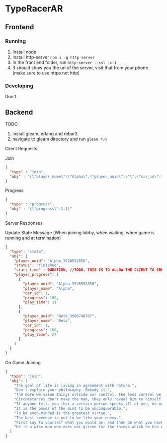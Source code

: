 # TypeRacerAR

## Frontend

### Running

1. Install node
2. Install http-server `npm i -g http-server`
3. In the front end folder, run `http-server --ssl -c-1`
4. It should show you the url of the server, visit that from your phone (make sure to use https not http)

### Developing

Don't

## Backend

TODO

1. install gleam, erlang and rebar3.
2. navigate to gleam directory and run `gleam run`


Client Requests

Join
```json
{
  "type" : "join",
  "obj" : "{\"player_name\":\"Alpha\",\"player_uuid\":\"\",\"car_id\":1}"
}
```

Progress
```json
{
  "type" : "progress",
  "obj" : "{\"progress\":1.1}"
}
```

Server Responses

Update State Message (When joining lobby, when waiting, when game is running and at termination)
```json
{
  "type": "state",
  "obj": {
    "player_uuid": "Alpha_3526552856",
    "status": "finished",
    "start_time" : DURATION, //TODO. THIS IS TO ALLOW THE CLIENT TO CREATE A COUNTDOWN TO SESSION START
    "player_progress": [
      {
        "player_uuid": "Alpha_3526552856",
        "player_name": "Alpha",
        "car_id": 1,
        "progress": 100,
        "play_time": 11
      },
      {
        "player_uuid": "Beta_3906748707",
        "player_name": "Beta",
        "car_id": 1,
        "progress": 100,
        "play_time": 27
      }
    ]
  }
}
```
On Game Joining
```json
{
  "type": "join",
  "obj": [
    "The goal of life is living in agreement with nature.",
    "Don't explain your philosophy. Embody it.",
    "The more we value things outside our control, the less control we have.",
    "Circumstances don't make the man, they only reveal him to himself.",
    "If anyone tells you that a certain person speaks ill of you, do not make excuses about what is said of you but answer, 'He was ignorant of my other faults, else he would not have mentioned these alone.'",
    "It is the power of the mind to be unconquerable.",
    "To be even-minded is the greatest virtue.",
    "The best revenge is not to be like your enemy.",
    "First say to yourself what you would be; and then do what you have to do.",
    "He is a wise man who does not grieve for the things which he has not, but rejoices for those which he has."
  ]
}
```
